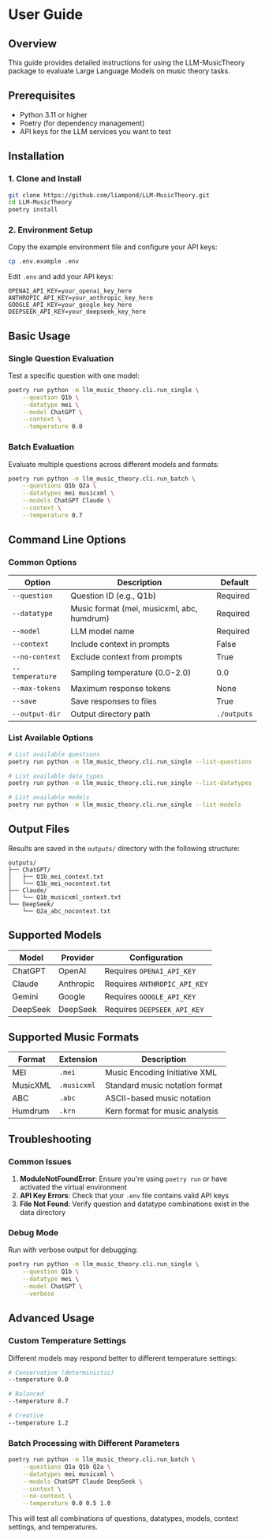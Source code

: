 # User Guide

## Overview

This guide provides detailed instructions for using the LLM-MusicTheory package to evaluate Large Language Models on music theory tasks.

## Prerequisites

- Python 3.11 or higher
- Poetry (for dependency management)
- API keys for the LLM services you want to test

## Installation

### 1. Clone and Install

```bash
git clone https://github.com/liampond/LLM-MusicTheory.git
cd LLM-MusicTheory
poetry install
```

### 2. Environment Setup

Copy the example environment file and configure your API keys:

```bash
cp .env.example .env
```

Edit `.env` and add your API keys:

```env
OPENAI_API_KEY=your_openai_key_here
ANTHROPIC_API_KEY=your_anthropic_key_here
GOOGLE_API_KEY=your_google_key_here
DEEPSEEK_API_KEY=your_deepseek_key_here
```

## Basic Usage

### Single Question Evaluation

Test a specific question with one model:

```bash
poetry run python -m llm_music_theory.cli.run_single \
    --question Q1b \
    --datatype mei \
    --model ChatGPT \
    --context \
    --temperature 0.0
```

### Batch Evaluation

Evaluate multiple questions across different models and formats:

```bash
poetry run python -m llm_music_theory.cli.run_batch \
    --questions Q1b Q2a \
    --datatypes mei musicxml \
    --models ChatGPT Claude \
    --context \
    --temperature 0.7
```

## Command Line Options

### Common Options

| Option | Description | Default |
|--------|-------------|---------|
| `--question` | Question ID (e.g., Q1b) | Required |
| `--datatype` | Music format (mei, musicxml, abc, humdrum) | Required |
| `--model` | LLM model name | Required |
| `--context` | Include context in prompts | False |
| `--no-context` | Exclude context from prompts | True |
| `--temperature` | Sampling temperature (0.0-2.0) | 0.0 |
| `--max-tokens` | Maximum response tokens | None |
| `--save` | Save responses to files | True |
| `--output-dir` | Output directory path | `./outputs` |

### List Available Options

```bash
# List available questions
poetry run python -m llm_music_theory.cli.run_single --list-questions

# List available data types
poetry run python -m llm_music_theory.cli.run_single --list-datatypes

# List available models
poetry run python -m llm_music_theory.cli.run_single --list-models
```

## Output Files

Results are saved in the `outputs/` directory with the following structure:

```
outputs/
├── ChatGPT/
│   ├── Q1b_mei_context.txt
│   └── Q1b_mei_nocontext.txt
├── Claude/
│   └── Q1b_musicxml_context.txt
└── DeepSeek/
    └── Q2a_abc_nocontext.txt
```

## Supported Models

| Model | Provider | Configuration |
|-------|----------|---------------|
| ChatGPT | OpenAI | Requires `OPENAI_API_KEY` |
| Claude | Anthropic | Requires `ANTHROPIC_API_KEY` |
| Gemini | Google | Requires `GOOGLE_API_KEY` |
| DeepSeek | DeepSeek | Requires `DEEPSEEK_API_KEY` |

## Supported Music Formats

| Format | Extension | Description |
|--------|-----------|-------------|
| MEI | `.mei` | Music Encoding Initiative XML |
| MusicXML | `.musicxml` | Standard music notation format |
| ABC | `.abc` | ASCII-based music notation |
| Humdrum | `.krn` | Kern format for music analysis |

## Troubleshooting

### Common Issues

1. **ModuleNotFoundError**: Ensure you're using `poetry run` or have activated the virtual environment
2. **API Key Errors**: Check that your `.env` file contains valid API keys
3. **File Not Found**: Verify question and datatype combinations exist in the data directory

### Debug Mode

Run with verbose output for debugging:

```bash
poetry run python -m llm_music_theory.cli.run_single \
    --question Q1b \
    --datatype mei \
    --model ChatGPT \
    --verbose
```

## Advanced Usage

### Custom Temperature Settings

Different models may respond better to different temperature settings:

```bash
# Conservative (deterministic)
--temperature 0.0

# Balanced
--temperature 0.7

# Creative
--temperature 1.2
```

### Batch Processing with Different Parameters

```bash
poetry run python -m llm_music_theory.cli.run_batch \
    --questions Q1a Q1b Q2a \
    --datatypes mei musicxml \
    --models ChatGPT Claude DeepSeek \
    --context \
    --no-context \
    --temperature 0.0 0.5 1.0
```

This will test all combinations of questions, datatypes, models, context settings, and temperatures.
